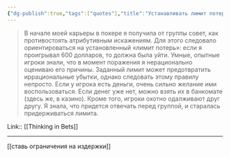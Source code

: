 ```yaml
---
{"dg-publish":true,"tags":["quotes"],"title":"Устанавливать лимит потерь","date":"2022-06-06T09:00:31+03:00","modified_at":"2022-06-14T19:51:21+03:00","permalink":"/quotes/202206060900/","dgHomeLink":false,"dgPassFrontmatter":true}
---
```



> В начале моей карьеры в покере я получила от группы совет, как противостоять атрибутивным искажениям. Для этого следовало ориентироваться на установленный «лимит потерь»: если я проигрывал 600 долларов, то должна была уйти. Умные, опытные игроки знали, что в момент поражения я нерационально оцениваю его причины. Заданный лимит может предотвратить иррациональные убытки, однако следовать этому правилу непросто. Если у игрока есть деньги, очень сильно желание ими воспользоваться. Если денег уже нет, можно взять их в банкомате (здесь же, в казино). Кроме того, игроки охотно одалживают друг другу. Я знала, что придется отвечать перед группой, и старалась придерживаться лимита. 

Link:: [[Thinking in Bets]]

---

[[ставь ограничения на издержки]]
